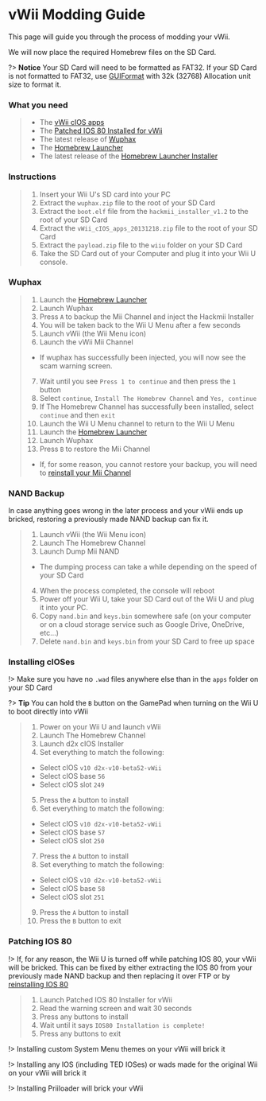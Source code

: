 # vWii Modding Guide

This page will guide you through the process of modding your vWii.

We will now place the required Homebrew files on the SD Card.

?> **Notice**
    Your SD Card will need to be formatted as FAT32. If your SD Card is not formatted to FAT32, use [GUIFormat](http://www.ridgecrop.demon.co.uk/index.htm?guiformat.htm) with 32k (32768) Allocation unit size to format it.

### What you need

> - The [vWii cIOS apps](/files/vWii_cIOS_apps_20131218.zip)
> - The [Patched IOS 80 Installed for vWii](/files/Patched_IOS80_Installer_for_vWii.zip)
> - The latest release of [Wuphax](http://wiiubru.com/appstore/zips/wuphax.zip)
> - The [Homebrew Launcher](https://github.com/dimok789/homebrew_launcher/releases/download/1.4/homebrew_launcher.v1.4.zip)
> - The latest release of the [Homebrew Launcher Installer](https://github.com/wiiu-env/homebrew_launcher_installer/releases/download/v1.4/payload.zip)

### Instructions

> 1. Insert your Wii U's SD card into your PC
> 2. Extract the `wuphax.zip` file to the root of your SD Card
> 3. Extract the `boot.elf` file from the `hackmii_installer_v1.2` to the root of your SD Card
> 4. Extract the `vWii_cIOS_apps_20131218.zip` file to the root of your SD Card
> 5. Extract the `payload.zip` file to the `wiiu` folder on your SD Card
> 6. Take the SD Card out of your Computer and plug it into your Wii U console.

### Wuphax

> 1. Launch the [Homebrew Launcher](browser-exploit)
> 2. Launch Wuphax
> 3. Press `A` to backup the Mii Channel and inject the Hackmii Installer
> 4. You will be taken back to the Wii U Menu after a few seconds
> 5. Launch vWii (the Wii Menu icon)
> 6. Launch the vWii Mii Channel
>  - If wuphax has successfully been injected, you will now see the scam warning screen.
> 7. Wait until you see `Press 1 to continue` and then press the `1` button
> 8. Select `continue`, `Install The Homebrew Channel` and `Yes, continue`
> 9. If The Homebrew Channel has successfully been installed, select `continue` and then `exit`
> 10. Launch the Wii U Menu channel to return to the Wii U Menu
> 11. Launch the [Homebrew Launcher](browser-exploit)
> 12. Launch Wuphax
> 13. Press `B` to restore the Mii Channel
>  - If, for some reason, you cannot restore your backup, you will need to [reinstall your Mii Channel](recover-mii-channel)

### NAND Backup

In case anything goes wrong in the later process and your vWii ends up bricked, restoring a previously made NAND backup can fix it.

> 1. Launch vWii (the Wii Menu icon)
> 2. Launch The Homebrew Channel
> 3. Launch Dump Mii NAND
>  - The dumping process can take a while depending on the speed of your SD Card
> 4. When the process completed, the console will reboot
> 5. Power off your Wii U, take your SD Card out of the Wii U and plug it into your PC.
> 6. Copy `nand.bin` and `keys.bin` somewhere safe (on your computer or on a cloud storage service such as Google Drive, OneDrive, etc...)
> 7. Delete `nand.bin` and `keys.bin` from your SD Card to free up space

### Installing cIOSes

!> Make sure you have no `.wad` files anywhere else than in the `apps` folder on your SD Card

?> **Tip**
    You can hold the `B` button on the GamePad when turning on the Wii U to boot directly into vWii

> 1. Power on your Wii U and launch vWii
> 2. Launch The Homebrew Channel
> 3. Launch d2x cIOS Installer
> 4. Set everything to match the following:
>  - Select cIOS `v10 d2x-v10-beta52-vWii`
>  - Select cIOS base `56`
>  - Select cIOS slot `249`
> 5. Press the `A` button to install
> 6. Set everything to match the following:
>  - Select cIOS `v10 d2x-v10-beta52-vWii`
>  - Select cIOS base `57`
>  - Select cIOS slot `250`
> 7. Press the `A` button to install
> 8. Set everything to match the following:
>  - Select cIOS `v10 d2x-v10-beta52-vWii`
>  - Select cIOS base `58`
>  - Select cIOS slot `251`
> 9. Press the `A` button to install
> 10. Press the `B` button to exit

### Patching IOS 80

!> If, for any reason, the Wii U is turned off while patching IOS 80, your vWii will be bricked. This can be fixed by either extracting the IOS 80 from your previously made NAND backup and then replacing it over FTP or by [reinstalling IOS 80](recover-ios)

> 1. Launch Patched IOS 80 Installer for vWii
> 2. Read the warning screen and wait 30 seconds
> 3. Press any buttons to install
> 4. Wait until it says `IOS80 Installation is complete!`
> 5. Press any buttons to exit

!> Installing custom System Menu themes on your vWii will brick it

!> Installing any IOS (including TED IOSes) or wads made for the original Wii on your vWii will brick it

!> Installing Priiloader will brick your vWii